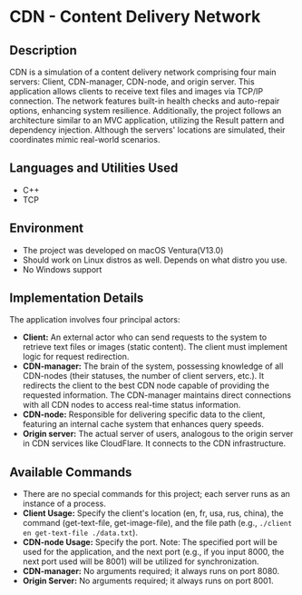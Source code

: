 # CDN - Content Delivery Network

## Description

CDN is a simulation of a content delivery network comprising four main servers: Client, CDN-manager, CDN-node, and origin server. This application allows clients to receive text files and images via TCP/IP connection. The network features built-in health checks and auto-repair options, enhancing system resilience. Additionally, the project follows an architecture similar to an MVC application, utilizing the Result pattern and dependency injection. Although the servers' locations are simulated, their coordinates mimic real-world scenarios.

## Languages and Utilities Used

- C++
- TCP

## Environment

- The project was developed on macOS Ventura(V13.0)
- Should work on Linux distros as well. Depends on what distro you use.
- No Windows support


## Implementation Details

The application involves four principal actors:

- **Client:** An external actor who can send requests to the system to retrieve text files or images (static content). The client must implement logic for request redirection.
- **CDN-manager:** The brain of the system, possessing knowledge of all CDN-nodes (their statuses, the number of client servers, etc.). It redirects the client to the best CDN node capable of providing the requested information. The CDN-manager maintains direct connections with all CDN nodes to access real-time status information.
- **CDN-node:** Responsible for delivering specific data to the client, featuring an internal cache system that enhances query speeds.
- **Origin server:** The actual server of users, analogous to the origin server in CDN services like CloudFlare. It connects to the CDN infrastructure.

## Available Commands

- There are no special commands for this project; each server runs as an instance of a process.
- **Client Usage:** Specify the client's location (en, fr, usa, rus, china), the command (get-text-file, get-image-file), and the file path (e.g., `./client en get-text-file ./data.txt`).
- **CDN-node Usage:** Specify the port. Note: The specified port will be used for the application, and the next port (e.g., if you input 8000, the next port used will be 8001) will be utilized for synchronization.
- **CDN-manager:** No arguments required; it always runs on port 8080.
- **Origin Server:** No arguments required; it always runs on port 8001.
